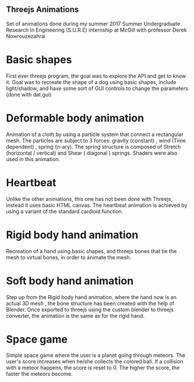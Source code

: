 ## Threejs Animations
Set of animations done during my summer 2017 Summer Undergraduate Research in Engineering (S.U.R.E) internship at McGill with professor Derek Nowrouzezahrai

# Basic shapes

First ever threejs program, the goal was to explore the API and get to know it. Goal was to recreate the shape of a dog using basic shapes, include light/shadow, and have some sort of GUI controls to change the parameters (done with dat.gui)

# Deformable body animation

Animation of a cloth by using a particle system that connect a rectangular mesh. The particles are subject to 3 forces: gravity (constant) , wind (Time dependent) , spring (n-ary). The spring structure is composed of Stretch (horizontal / vertical) and Shear ( diagonal ) springs.
Shaders were also used in this animation. 

# Heartbeat

Unlike the other animations, this one has not been done with Threejs, instead it uses basic HTML canvas. The heartbeat animation is achieved by using a variant of the standard cardioid function.

# Rigid body hand animation

Recreation of a hand using basic shapes, and threejs bones that tie the mesh to virtual bones, in order to animate the mesh.

# Soft body hand animation

Step up from the Rigid body hand animation, where the hand now is an actual 3D mesh , the bone structure has been created with the help of Blender. Once exported to threejs using the custom blender to threejs converter, the animation is the same as for the rigid hand.

# Space game

Simple space game where the user is a planet going through meteors. The user's score increases when he/she collects the colored ball. If a collision with a meteor happens, the score is reset to 0. The higher the score, the faster the meteors become.

